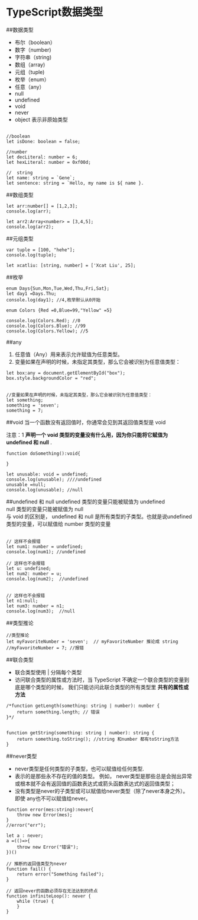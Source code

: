 # TypeScript数据类型

##数据类型
- 布尔（boolean）
- 数字（number)
- 字符串（string)
- 数组（array)
- 元组（tuple)
- 枚举（enum）
- 任意（any）
- null
- undefined
- void
- never 
- object  表示非原始类型


##

```
//boolean
let isDone: boolean = false;

//number
let decLiteral: number = 6;
let hexLiteral: number = 0xf00d;

//  string
let name: string = `Gene`;
let sentence: string = `Hello, my name is ${ name }.
```







##数组类型

```
let arr:number[] = [1,2,3];
console.log(arr);

let arr2:Array<number> = [3,4,5];
console.log(arr2);
```


##元组类型

```
var tuple = [100, "hehe"];
console.log(tuple);

let xcatliu: [string, number] = ['Xcat Liu', 25];

```

##枚举

```
enum Days{Sun,Mon,Tue,Wed,Thu,Fri,Sat};
let day1 =Days.Thu;
console.log(day1); //4,枚举默认从0开始

enum Colors {Red =0,Blue=99,"Yellow" =5}

console.log(Colors.Red); //0
console.log(Colors.Blue); //99
console.log(Colors.Yellow); //5
```

##any
1. 任意值（Any）用来表示允许赋值为任意类型。   
2. 变量如果在声明的时候，未指定其类型，那么它会被识别为任意值类型：

```
let box:any = document.getElementById("box");
box.style.backgroundColor = "red";


//变量如果在声明的时候，未指定其类型，那么它会被识别为任意值类型：
let something;
something = 'seven';
something = 7;
```


##void 
当一个函数没有返回值时，你通常会见到其返回值类型是 void    

注意：1  __声明一个 void 类型的变量没有什么用，因为你只能将它赋值为 undefined 和 null__ .

```
function doSomething():void{

}

let unusable: void = undefined;
console.log(unusable); ////undefined
unusable =null;
console.log(unusable); //null
```


##undefined 和 null
undefined 类型的变量只能被赋值为 undefined    
null 类型的变量只能被赋值为 null   
与 void 的区别是， undefined 和 null 是所有类型的子类型。也就是说undefined 类型的变量，可以赋值给 number 类型的变量   

```

// 这样不会报错
let num1: number = undefined;
console.log(num1); //undefined

// 这样也不会报错
let u: undefined;
let num2: number = u;
console.log(num2);  //undefined


// 这样也不会报错
let n1:null;
let num3: number = n1;
console.log(num3);  //null
```

 

##类型推论

```
//类型推论
let myFavoriteNumber = 'seven';  // myFavoriteNumber 推论成 string
//myFavoriteNumber = 7; //报错
```

##联合类型
- 联合类型使用 | 分隔每个类型
- 访问联合类型的属性或方法时，当 TypeScript 不确定一个联合类型的变量到底是哪个类型的时候，
  我们只能访问此联合类型的所有类型里 __共有的属性或方法__

```
/*function getLength(something: string | number): number {
    return something.length; // 错误
}*/


function getString(something: string | number): string {
    return something.toString(); //string 和number 都有toString方法
}
```


##never类型
- never类型是任何类型的子类型，也可以赋值给任何类型.
- 表示的是那些永不存在的值的类型。 例如， never类型是那些总是会抛出异常或根本就不会有返回值的函数表达式或箭头函数表达式的返回值类型；    
- 没有类型是never的子类型或可以赋值给never类型（除了never本身之外）。 即使 any也不可以赋值给never。  
 
```
function error(mes:string):never{
    throw new Error(mes);
}
//error("err");

let a : never;
a =(()=>{
    throw new Error("错误");
})()

// 推断的返回值类型为never
function fail() {
    return error("Something failed");
}

// 返回never的函数必须存在无法达到的终点
function infiniteLoop(): never {
    while (true) {
    }
}
```






